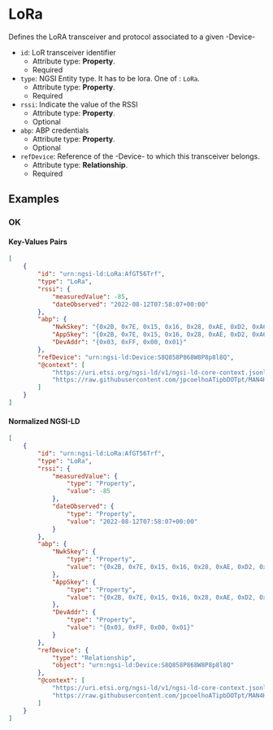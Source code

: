 # LoRa

Defines the LoRA transceiver and protocol associated to a given -Device-
-  `id`: LoR transceiver identifier
   -  Attribute type: **Property**. 
   -  Required
-  `type`: NGSI Entity type. It has to be lora. One of : `LoRa`.
   -  Attribute type: **Property**. 
   -  Required
-  `rssi`: Indicate the value of the RSSI
   -  Attribute type: **Property**. 
   -  Optional
-  `abp`: ABP credentials
   -  Attribute type: **Property**. 
   -  Optional
-  `refDevice`: Reference of the -Device- to which this transceiver belongs.
   -  Attribute type: **Relationship**. 
   -  Required



## Examples

### OK


#### Key-Values Pairs

```json
[
    {
        "id": "urn:ngsi-ld:LoRa:AfGT56Trf",
        "type": "LoRa",
        "rssi": {
            "measuredValue": -85,
            "dateObserved": "2022-08-12T07:58:07+00:00"
        },
        "abp": {
            "NwkSkey": "{0x2B, 0x7E, 0x15, 0x16, 0x28, 0xAE, 0xD2, 0xA6, 0xAB, 0xF7, 0x15, 0x88, 0x09, 0xCF, 0x4F, 0x3C}",
            "AppSkey": "{0x2B, 0x7E, 0x15, 0x16, 0x28, 0xAE, 0xD2, 0xA6, 0xAB, 0xF7, 0x15, 0x88, 0x09, 0xCF, 0x4F, 0x3C}",
            "DevAddr": "{0x03, 0xFF, 0x00, 0x01}"
        },
        "refDevice": "urn:ngsi-ld:Device:S8Q858P868W8P8p8l8Q",
        "@context": [
            "https://uri.etsi.org/ngsi-ld/v1/ngsi-ld-core-context.jsonld",
            "https://raw.githubusercontent.com/jpcoelhoATipbDOTpt/MAN4HEALTH/main/DataModel/Hardware/Transceivers/LoRa/Context/context-keyvalues.jsonld"
        ]
    }
]
```

#### Normalized NGSI-LD

```json
[
    {
        "id": "urn:ngsi-ld:LoRa:AfGT56Trf",
        "type": "LoRa",
        "rssi": {
            "measuredValue": {
                "type": "Property",
                "value": -85
            },
            "dateObserved": {
                "type": "Property",
                "value": "2022-08-12T07:58:07+00:00"
            }
        },
        "abp": {
            "NwkSkey": {
                "type": "Property",
                "value": "{0x2B, 0x7E, 0x15, 0x16, 0x28, 0xAE, 0xD2, 0xA6, 0xAB, 0xF7, 0x15, 0x88, 0x09, 0xCF, 0x4F, 0x3C}"
            },
            "AppSkey": {
                "type": "Property",
                "value": "{0x2B, 0x7E, 0x15, 0x16, 0x28, 0xAE, 0xD2, 0xA6, 0xAB, 0xF7, 0x15, 0x88, 0x09, 0xCF, 0x4F, 0x3C}"
            },
            "DevAddr": {
                "type": "Property",
                "value": "{0x03, 0xFF, 0x00, 0x01}"
            }
        },
        "refDevice": {
            "type": "Relationship",
            "object": "urn:ngsi-ld:Device:S8Q858P868W8P8p8l8Q"
        },
        "@context": [
            "https://uri.etsi.org/ngsi-ld/v1/ngsi-ld-core-context.jsonld",
            "https://raw.githubusercontent.com/jpcoelhoATipbDOTpt/MAN4HEALTH/main/DataModel/Hardware/Transceivers/LoRa/Context/context-normalized.jsonld"
        ]
    }
]
```
